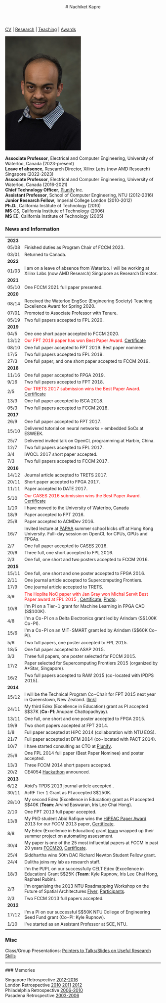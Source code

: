 <div class="wrapper">

<!-- Compilation Instructions
pandoc --columns=160 index.md -s -c stylesheets/styles.css --metadata pagetitle="Nachiket Kapre's Academic Webpage" -o index.html
-->

<header>
# Nachiket Kapre
</header>
	
<section>

[CV](./cv.html) | [Research](./research.html) | [Teaching](./teaching.html) | [Awards](./awards.html) <br>

![](nachiket.jpg)

**Associate Professor**, Electrical and Computer Engineering, University of Waterloo, Canada (2023-present) <br>
**Leave of absence**, Research Director, Xilinx Labs (now AMD Research) Singapore (2022-2023) <br>
**Associate Professor**, Electrical and Computer Engineering, University of Waterloo, Canada (2016-2021) <br>
**Chief Technology Officer**, [Plunify](http://www.plunify.com) Inc. <br>
**Assistant Professor**, School of Computer Engineering, NTU (2012-2016) <br>
**Junior Research Fellow**, Imperial College London (2010-2012) <br>
**Ph.D.**, California Institute of Technology (2010) <br>
**MS** CS, California Institute of Technology (2006) <br>
**MS** EE, California Institute of Technology (2005) <br>


### News and Information

| |     |
| :----- | :--------- |
| **2023**  | | 
| 05/08 | Finished duties as Program Chair of FCCM 2023. | 
| 03/01 | Returned to Canada. | 
| **2022**  | | 
| 01/03 | I am on a leave of absence from Waterloo. I will be working at Xilinx Labs (now AMD Research) Singapore as Research Director. | 
| **2021**  | | 
| 05/10 | One FCCM 2021 full paper presented. | 
| **2020**  | | 
|08/14| Received the Waterloo EngSoc (Engineering Society) Teaching Excellence Award for Spring 2020.|
|07/01| Promoted to Associate Professor with Tenure.|
|05/19| Two full papers accepted to FPL 2020.|
| **2019**  | | 
|04/5| One one short paper accepted to FCCM 2020.|
|13/12| <font color="red">Our FPT 2019 paper has won Best Paper Award.</font> [Certificate](./images/fpt2019_award.jpg) |
|08/10| One full paper accepted to FPT 2019. Best paper nominee.|
|17/5| Two full papers accepted to FPL 2019.|
|27/3| One full paper, and one short paper accepted to FCCM 2019.|
| **2018**  | | 
|11/16| One full paper accepted to FPGA 2019.|
|9/16| Two full papers accepted to FPT 2018.|
|2/5| <font color="red">Our TRETS 2017 submission wins the Best Paper Award. </font> [Certificate](./images/trets2017_award.jpg) |
|13/3| One full paper accepted to ISCA 2018.|
|05/3| Two full papers accepted to FCCM 2018.|
| **2017**  | | 
|26/9| One full paper accepted to FPT 2017.|
|15/10| Delivered tutorial on neural networks + embedded SoCs at ESWEEK.|
|25/7| Delivered invited talk on OpenCL programming at Harbin, China.|
|12/7| Two full papers accepted to FPL 2017.|
|3/4| IWOCL 2017 short paper accepted.|
|7/3| Two full papers accepted to FCCM 2017.|
| **2016**  | | 
|14/12| Journal article accepted to TRETS 2017. |
|20/11| Short paper accepted to FPGA 2017. |
|11/11| Paper accepted to DATE 2017. |
|5/10| <font color="red">Our CASES 2016 submission wins the Best Paper Award. </font> [Certificate](./images/cases2016_award.jpg) |
| 1/10 | I have moved to the University of Waterloo, Canada |
|18/9| Paper accepted to FPT 2016. |
|25/8| Paper accepted to ACMDev 2016. |
|16/7| Invited lecture at [PAPAA](http://cscpapaa.eee.hku.hk/programme.html) summer school kicks off at Hong Kong University. Full-day session on OpenCL for CPUs, GPUs and FPGAs. |
|2/7| One full paper accepted to CASES 2016.|
|20/6| Three full, one short accepted to FPL 2016.|
|2/3| One full, one short and two posters accepted to FCCM 2016.|
| **2015**  | | 
|15/11| One full, one short and one poster accepted to FPGA 2016.|
|2/11| One journal article accepted to Supercomputing Frontiers.|
|17/9| One journal article accepted to TRETS.|
|3/9| <font color="red">The Hoplite NoC paper with Jan Gray won Michal Servit Best Paper award at FPL 2015 </font>, [Certificate](./images/fpl2015_award.jpg), [Photo](./images/21145343661_eb2fef0d35_o.jpg).   |
|10/8| I'm PI on a Tier-1 grant for Machine Learning in FPGA CAD (S$100K).   |
|4/8| I'm a Co-PI on a Delta Electronics grant led by Arindam (S$100K Co-PI).          |
|15/6| I'm a Co-PI on an MIT-SMART grant led by Arindam (S$60K Co-PI).          |
|5/6| Two full papers, one poster accepted to FPL 2015.                          |
|18/5| One full paper accepted to ASAP 2015.                          |
|3/3| Three full papers, one poster selected for FCCM 2015.                          |
|17/2| Paper selected for Supercomputing Frontiers 2015 (organized by A\*Star, Singapore).                         |
|16/2| Two full papers accepted to RAW 2015 (co-located with IPDPS 2015).                          |
| **2014**  | | 
|15/12| I will be the Technical Program Co-Chair for FPT 2015 next year in Queenstown, New Zealand. \[[link](http://fpt.massey.ac.nz)\]                                                |
|24/11| My third Edex (Excellence in Education) grant as PI accepted S$37K (**Co-PI**: Anupam Chattopadhyay).                                                                       |
|13/11 | One full, one short and one poster accepted to FPGA 2015.                                                                                                                                 |
|19/9| Two short papers accepted at FPT 2014.                                                                                                                                                    |
|1/8| Full paper accepted at HiPC 2014 (collaboration with NTU EOS).                                                                                                                            |
|21/7| Full paper accepted at DFM 2014 (co-located with PACT 2014).                                                                                                                              |
|10/7| I have started consulting as CTO at [Plunify](http://plunify.com/en/management.php).                                                                                                      |
|25/6| One FPL 2014 full paper (Best Paper Nominee) and poster accepted.                                                                                                                         |
|13/3| Three FCCM 2014 short papers accepted.                                                                                                                                                    |
|20/2| CE4054 [Hackathon](./teaching/ce4054_hackathon_2014.png) announced.                                                                                                                       |
| **2013**  | | 
|6/12  | Abid's TPDS 2013 journal article accepted .                                                                                                                                                |
|30/11 | AcRF Tier 1 Grant as PI accepted S$150K.                                                                                                                                                   |
|28/10 | My second Edex (Excellence in Education) grant as PI accepted S$40K (**Team**: Arvind Easwaran, Iris Lee Chai Hong).                                                                       |
|2/10  | One FPT 2013 full paper accepted.                                                                                                                                                         |
|13/8  | My PhD student Abid Rafique wins the [HiPEAC Paper Award](http://www.hipeac.net/award) 2013 for our FCCM 2013 paper, [Certificate](./images/hipeac2013_award.pdf).                       |
|8/8   | My Edex (Excellence in Education) grant [team](./images/edex2013_team.jpg) wrapped up their summer project on automating assessment. <br>
|30/4  | My paper is one of the 25 most influential papers at FCCM in past 20 years [FCCM20](http://tcfpga.org/fccm20/), [Certificate](./images/fccm20_award.pdf). <br>
|25/4  | Siddhartha wins 50th DAC Richard Newton Student Fellow grant. <br>
|24/4  | Dulitha joins my lab as research staff. <br>
|18/3  | I'm the PI/PL on our successfully CELT Edex (Excellence in Education) Grant S$25K (**Team**: Kyle Rupnow, Iris Lee Chai Hong, Raphael Rubin). <br>
|2/3   | I'm organising the 2013 NTU Roadmapping Workshop on the Future of Spatial Architectures [Flyer](./images/reconfig_workshop.jpg), [Participants](./images/workshop_participants.jpg). <br>
|2/3   | Two FCCM 2013 full papers accepted. <br>
| **2012**  | | 
|17/12 | I'm a PI on our successful S$50K NTU College of Engineering Seed Fund grant (Co-PI: Kyle Rupnow). <br>
|1/10  | I've started as an Assistant Professor at SCE, NTU. <br>
| |     |


### Misc ###

Class/Group Presentations:
[Pointers to Talks/Slides on Useful Research Skills](./advice/more_pointers.html)

<hr>
### Memories

Singapore Retrospective 
[2012-2016](./images/singapore_retrospective/index.html)<br> 
London Retrospective 
[2010](./images/london_retrospective/2010) 
[2011](./images/london_retrospective/2011) 
[2012](./images/london_retrospective/2012) <br>
Philadelphia Retrospective 
[2006-2010](./images/philadelphia_retrospective/index.html) <br>
Pasadena Retrospective 
[2003-2006](./images/pasadena_retrospective/index.html)

</section>
</div>

<!-- Google tag (gtag.js) -->
<script async src="https://www.googletagmanager.com/gtag/js?id=G-L5JLNXPW8C"></script>
<script>
  window.dataLayer = window.dataLayer || [];
  function gtag(){dataLayer.push(arguments);}
  gtag('js', new Date());

  gtag('config', 'G-L5JLNXPW8C');
</script>
